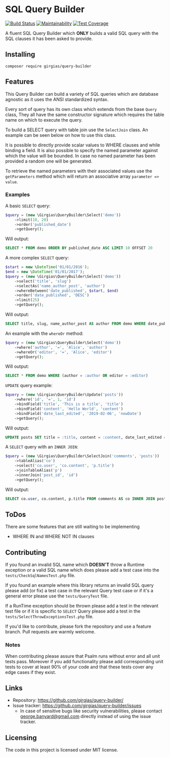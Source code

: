 # SQL Query Builder
[![Build Status](https://travis-ci.org/Girgias/query-builder.svg?branch=master)](https://travis-ci.org/Girgias/query-builder)
[![Maintainability](https://api.codeclimate.com/v1/badges/e804486b68df4080cead/maintainability)](https://codeclimate.com/github/Girgias/query-builder/maintainability)
[![Test Coverage](https://api.codeclimate.com/v1/badges/e804486b68df4080cead/test_coverage)](https://codeclimate.com/github/Girgias/query-builder/test_coverage)

A fluent SQL Query Builder which **ONLY** builds a valid SQL query with the SQL 
clauses it has been asked to provide.

## Installing

```shell
composer require girgias/query-builder
```

## Features

This Query Builder can build a variety of SQL queries which are database agnostic
as it uses the ANSI standardized syntax.

Every sort of query has its own class which extends from the base ``Query`` class,
They all have the same constructor signature which requires the table name 
on which to execute the query.

To build a SELECT query with table join use the ``SelectJoin`` class.
An example can be seen below on how to use this class.

It is possible to directly provide scalar values to WHERE clauses and while binding a field.
It is also possible to specify the named parameter against which the value will be bounded.
In case no named parameter has been provided a random one will be generated.

To retrieve the named parameters with their associated values use the ``getParameters``
method which will return an associative array ``parameter => value``.

### Examples
A basic ``SELECT`` query:
```php
$query = (new \Girgias\QueryBuilder\Select('demo'))
    ->limit(10, 20)
    ->order('published_date')
    ->getQuery();
```
Will output:
```sql
SELECT * FROM demo ORDER BY published_date ASC LIMIT 10 OFFSET 20
```

A more complex ``SELECT`` query:
```php
$start = new \DateTime('01/01/2016');
$end = new \DateTime('01/01/2017');
$query = (new \Girgias\QueryBuilder\Select('demo'))
    ->select('title', 'slug')
    ->selectAs('name_author_post', 'author')
    ->whereBetween('date_published', $start, $end)
    ->order('date_published', 'DESC')
    ->limit(25)
    ->getQuery();
```

Will output:
```sql
SELECT title, slug, name_author_post AS author FROM demo WHERE date_published BETWEEN '2016-01-01 00:00:00' AND '2017-01-01 00:00:00' ORDER BY date_published DESC LIMIT 25
```

An example with the ``whereOr`` method:
```php
$query = (new \Girgias\QueryBuilder\Select('demo'))
    ->where('author', '=', 'Alice', 'author')
    ->whereOr('editor', '=', 'Alice', 'editor')
    ->getQuery();
```

Will output:
```sql
SELECT * FROM demo WHERE (author = :author OR editor = :editor)
```

``UPDATE`` query example:
```php
$query = (new \Girgias\QueryBuilder\Update('posts'))
    ->where('id', '=', 1, 'id')
    ->bindField('title', 'This is a title', 'title')
    ->bindField('content', 'Hello World', 'content')
    ->bindField('date_last_edited', '2019-02-06', 'nowDate')
    ->getQuery();
```

Will output:
```sql
UPDATE posts SET title = :title, content = :content, date_last_edited = :now_date WHERE id = :id
```

A ``SELECT`` query with an ``INNER JOIN``:
```php
$query = (new \Girgias\QueryBuilder\SelectJoin('comments', 'posts'))
    ->tableAlias('co')
    ->select('co.user', 'co.content', 'p.title')
    ->joinTableAlias('p')
    ->innerJoin('post_id', 'id')
    ->getQuery();
```

Will output:
```sql
SELECT co.user, co.content, p.title FROM comments AS co INNER JOIN posts AS p ON comments.post_id = posts.id
```

## ToDos

There are some features that are still waiting to be implementing

* WHERE IN and WHERE NOT IN clauses

## Contributing

If you found an invalid SQL name which **DOESN'T** throw a Runtime exception
or a valid SQL name which does please add a test case into the 
``tests/CheckSqlNamesTest.php`` file.

If you found an example where this library returns an invalid SQL query
please add (or fix) a test case in the relevant Query test case or if it's
a general error please use the ``tests/QueryTest`` file.

If a RunTime exception should be thrown please add a test in the relevant test file
or if it is specific to ``SELECT`` Query please add a test in the
``tests/SelectThrowExceptionsTest.php`` file.

If you'd like to contribute, please fork the repository and use a feature
branch. Pull requests are warmly welcome.

### Notes
When contributing please assure that Psalm runs without error
and all unit tests pass.
Moreover if you add functionality please add corresponding unit tests to cover
at least 90% of your code and that these tests cover any edge cases if they exist.

## Links

- Repository: https://github.com/girgias/query-builder/
- Issue tracker: https://github.com/girgias/query-builder/issues
  - In case of sensitive bugs like security vulnerabilities, please contact
    george.banyard@gmail.com directly instead of using the issue tracker.


## Licensing

The code in this project is licensed under MIT license.
